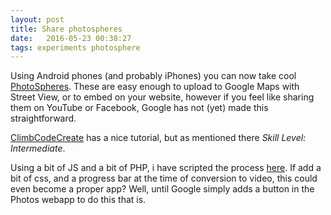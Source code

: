 ```yaml
---
layout: post
title: Share photospheres
date:   2016-05-23 00:38:27
tags: experiments photosphere
---
```


Using Android phones (and probably iPhones) you can now take cool [PhotoSpheres](http://www.androidcentral.com/photo-sphere).
These are easy enough to upload to Google Maps with Street View, or to embed on your website, however if you feel like sharing them on YouTube or Facebook, Google has not (yet) made this straightforward.

[ClimbCodeCreate](http://climbcodecreate.com/2016/01/27/share-360-panosphere-images-on-facebook-and-youtube/) has a nice tutorial, but as mentioned there _Skill Level: Intermediate_.

Using a bit of JS and a bit of PHP, i have scripted the process [here](http://anil.diwi.org/photosphere/).
If add a bit of css, and a progress bar at the time of conversion to video, this could even become a proper app?
Well, until Google simply adds a button in the Photos webapp to do this that is.

